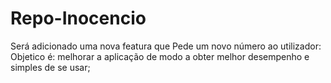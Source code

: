 # Repo-Inocencio

Será adicionado uma nova featura que Pede um novo número ao utilizador:
  Objetico é: melhorar a aplicação de modo a obter melhor desempenho e simples de se usar;
  

